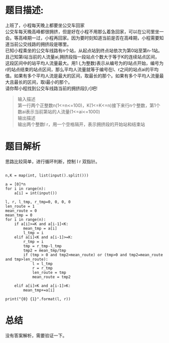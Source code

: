 # 题目描述:
上班了，小程每天晚上都要坐公交车回家  
公交车每天晚高峰都很拥挤，但是好在小程不用那么着急回家，可以在公司里坐一会。等高峰期一过，小程再回家。因为要时刻知道当前是否在高峰期，小程需要知道当前公交线路的拥挤段是哪里。  
已知小程乘坐的公交车线路有n个站，从起点站到终点站依次为第0站至第n-1站。且己知第i站当前的人流量ai,拥挤段指一段站点个数大于等于K的连续站点区间，这段区间中的站平均人流量最大。用1 (,为整数)表示从编号为的l站点开始，编号为r的站点结束的站点区间，那么平均人流量就等于编号在l、r之间的站点ai的平均值。如果有多个平均人流是最大的区间，取最长的那个。如果有多个平均人流量最大且最长的区间，取i最小的那个。  
请你帮小程找到公交车线路当前的拥挤段[l,r]吧!  

>输入描述  
第一行两个正整数n(1<=n<=100)，K(1<=K<=n)接下来行n个整数，第1个数ai表示当前第站的人流量(1<=ai<=1000)  
输出描述  
输出两个整数l r，用一个空格隔开，表示拥挤段的开始站和结束站

# 题目解析
思路比较简单，进行循环判断，控制 l r 双指针。

```python3

n,K = map(int, list(input().split()))

a = [0]*n
for i in range(n):
	a[i] = int(input())

l, r, l_tmp, r_tmp=0, 0, 0, 0
len_route = 1
mean_route = 0
mean_tmp = 0
for i in range(n):
	if a[i]>=K and a[i-1]<K:
		mean_tmp = a[i]
		l_tmp = i
	elif a[i]<K and a[i-1]>=K:
		r_tmp = i
		tmp = r_tmp-l_tmp
		tmp2 = mean_tmp/tmp
		if (tmp > 0 and tmp2>mean_route) or (tmp>0 and tmp2=mean_route and tmp>len_route):
			l = l_tmp
			r = r_tmp
			len_route = tmp
			mean_route = tmp2
			
	elif a[i]>K and a[i-1]>K:
		mean_tmp+=a[i]

print("{0} {1}".format(l, r))
```

# 总结
没有答案解析，需要验证一下。